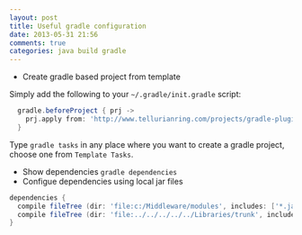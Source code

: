 ```yaml
---
layout: post
title: Useful gradle configuration
date: 2013-05-31 21:56
comments: true
categories: java build gradle
---
```

* Create gradle based project from template

Simply add the following to your `~/.gradle/init.gradle` script:

```groovy
  gradle.beforeProject { prj ->
    prj.apply from: 'http://www.tellurianring.com/projects/gradle-plugins/gradle-templates/apply.groovy'
  }
```

Type `gradle tasks` in any place where you want to create a gradle project, choose one from `Template Tasks`.

* Show dependencies `gradle dependencies`
* Configue dependencies using local jar files
```groovy
dependencies {
  compile fileTree (dir: 'file:c:/Middleware/modules', includes: ['*.jar'])
  compile fileTree (dir: 'file:../../../../../Libraries/trunk', includes: ['ViewController.jar'])
}
```


